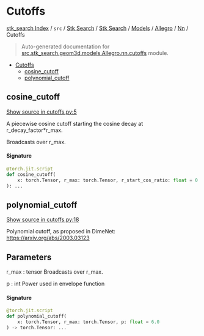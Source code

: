 # Cutoffs

[stk_search Index](../../../../../../README.md#stk_search-index) / `src` / [Stk Search](../../../../index.md#stk-search) / [Stk Search](../../../../index.md#stk-search) / [Models](../../index.md#models) / [Allegro](../index.md#allegro) / [Nn](./index.md#nn) / Cutoffs

> Auto-generated documentation for [src.stk_search.geom3d.models.Allegro.nn.cutoffs](https://github.com/mohammedazzouzi15/STK_search/blob/main/src/stk_search/geom3d/models/Allegro/nn/cutoffs.py) module.

- [Cutoffs](#cutoffs)
  - [cosine_cutoff](#cosine_cutoff)
  - [polynomial_cutoff](#polynomial_cutoff)

## cosine_cutoff

[Show source in cutoffs.py:5](https://github.com/mohammedazzouzi15/STK_search/blob/main/src/stk_search/geom3d/models/Allegro/nn/cutoffs.py#L5)

A piecewise cosine cutoff starting the cosine decay at r_decay_factor*r_max.

Broadcasts over r_max.

#### Signature

```python
@torch.jit.script
def cosine_cutoff(
    x: torch.Tensor, r_max: torch.Tensor, r_start_cos_ratio: float = 0.8
): ...
```



## polynomial_cutoff

[Show source in cutoffs.py:18](https://github.com/mohammedazzouzi15/STK_search/blob/main/src/stk_search/geom3d/models/Allegro/nn/cutoffs.py#L18)

Polynomial cutoff, as proposed in DimeNet: https://arxiv.org/abs/2003.03123

Parameters
----------
r_max : tensor
    Broadcasts over r_max.

p : int
    Power used in envelope function

#### Signature

```python
@torch.jit.script
def polynomial_cutoff(
    x: torch.Tensor, r_max: torch.Tensor, p: float = 6.0
) -> torch.Tensor: ...
```